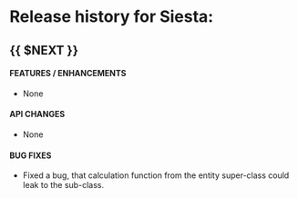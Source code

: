 # Release history for Siesta:

## {{ $NEXT }}

#### FEATURES / ENHANCEMENTS

- None

#### API CHANGES

- None

#### BUG FIXES

- Fixed a bug, that calculation function from the entity super-class could leak to the sub-class.
